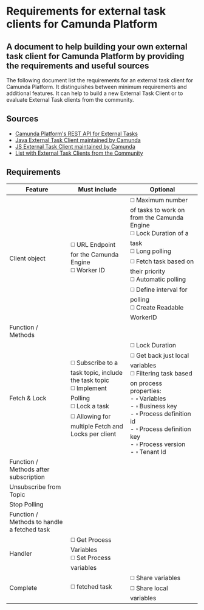 # Requirements for external task clients for Camunda Platform

## A document to help building your own external task client for Camunda Platform by providing the requirements and useful sources

The following document list the requirements for an external task client for Camunda Platform. It distinguishes between minimum requirements and additional features. It can help to build a new External Task Client or to evaluate External Task clients from the community.

## Sources
- [Camunda Platform's REST API for External Tasks](https://docs.camunda.org/manual/latest/reference/rest/external-task/)
- [Java External Task Client maintained by Camunda](https://github.com/camunda/camunda-bpm-platform/tree/master/clients/java)
- [JS External Task Client maintained by Camunda](https://github.com/camunda/camunda-external-task-client-js)
- [List with External Task Clients from the Community](https://github.com/camunda/awesome-camunda-external-clients)

## Requirements

|Feature|Must include|Optional| 
|---|---|---|
|Client object|:white_medium_square: URL Endpoint for the Camunda Engine <br> :white_medium_square: Worker ID | :white_medium_square: Maximum number of tasks to work on from the Camunda Engine <br> :white_medium_square: Lock Duration of a task <br>  :white_medium_square: Long polling <br> :white_medium_square: Fetch task based on their priority <br> :white_medium_square: Automatic polling <br> :white_medium_square: Define interval for polling <br> :white_medium_square: Create Readable WorkerID |
|Function / Methods |  
|Fetch & Lock|:white_medium_square: Subscribe to a task topic, include the task topic <br> :white_medium_square: Implement Polling <br> :white_medium_square: Lock a task  <br> :white_medium_square: Allowing for multiple Fetch and Locks per client <br> | :white_medium_square: Lock Duration <br> :white_medium_square: Get back just local variables <br> :white_medium_square: Filtering task based on process properties: <br>  - :white_small_square: Variables <br> - :white_small_square: Business key <br> - :white_small_square: Process definition id <br> - :white_small_square: Process definition key <br> - :white_small_square: Process version <br> - :white_small_square: Tenant Id <br>|
|Function / Methods after subscription|
|Unsubscribe from Topic| | |
|Stop Polling| | |
|Function / Methods to handle a fetched task|
|Handler| :white_medium_square: Get Process Variables <br> :white_medium_square: Set Process variables | |
|Complete| :white_medium_square: fetched task  | :white_medium_square: Share variables <br> :white_medium_square: Share local variables   |



